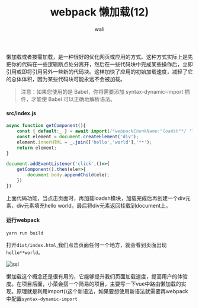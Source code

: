 ﻿---
layout: post
title: webpack 懒加载(12)
tagline: webpack教程
category: webpack      #分类
author: wali    #作者
tag: webpack     #标签
ghurl: https://github.com/walidream/webpackBase     #github url
ghurl_zip: https://github.com/walidream/webpackBase/archive/master.zip #github zip下载
comments: true
post_nav: false
group_tag: webpack4.x 教程
---

懒加载或者按需加载，是一种很好的优化网页或应用的方式。这种方式实际上是先把你的代码在一些逻辑断点处分离开，然后在一些代码块中完成某些操作后，立即引用或即将引用另外一些新的代码块。这样加快了应用的初始加载速度，减轻了它的总体体积，因为某些代码块可能永远不会被加载。

> 注意：如果您使用的是 Babel，你将需要添加 syntax-dynamic-import 插件，才能使 Babel 可以正确地解析语法。

#### src/index.js

```javascript
async function getComponent(){
    const { default:_ } = await import(/*webpackChunkName:"loadsh"*/ 'loadsh');
    const element = document.createElement('div');
    element.innerHTML = _.join(['hello','world'],'**');
    return element;
}

document.addEventListener('click',()=>{
    getComponent().then(ele=>{
        document.body.appendChild(ele);
    })
})
```

上面代码功能，当点击页面时，再加载loadsh模块，加载完成后再创建一个div元素，div元素填充hello world，最后将div元素返回挂载到document上。


#### 运行webpack

```
yarn run build
```

打开`dist/index.html`,我们点击页面任何一个地方，就会看到页面出现`hello**world`。

![ssl](https://raw.githubusercontent.com/walidream/blogimage/master/waliblogImage/webpack/webpack_24.png)

懒加载这个概念还是很有用的，它能够提升我们页面加载速度，提高用户的体验度。在项目后面，小菜会搭一个简易的项目，主要写一下vue中路由懒加载的实现。原理就是利用import()这个新语法，如果要想使用新语法就需要再webpack中配置`syntax-dynamic-import`






















